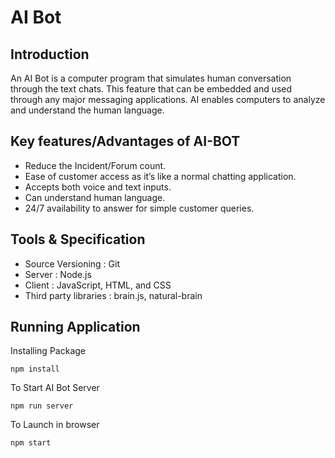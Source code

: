 # AI Bot

## Introduction 

An AI Bot is a computer program that simulates human conversation through the text chats. This feature that can be embedded and used through any major messaging applications. AI enables computers to analyze and understand the human language. 

## Key features/Advantages of AI-BOT

* Reduce the Incident/Forum count.
* Ease of customer access as it’s like a normal chatting application.
* Accepts both voice and text inputs.
* Can understand human language.
* 24/7 availability to answer for simple customer queries.
 
 ## Tools & Specification

* Source Versioning : Git
* Server : Node.js
* Client : JavaScript, HTML, and CSS
* Third party libraries : brain.js, natural-brain

## Running Application 

Installing Package

```shell
npm install
```

To Start AI Bot Server 

```shell
npm run server
```

To Launch in browser

```shell
npm start
```

